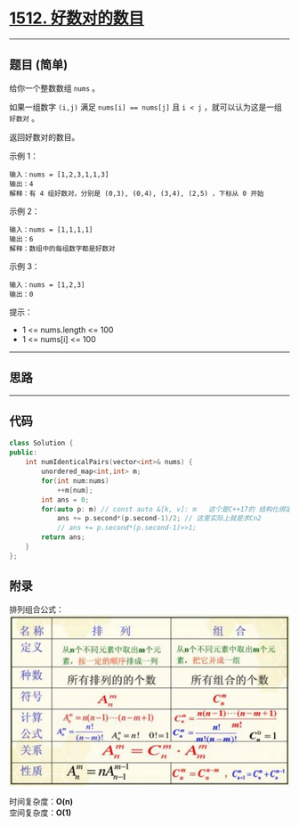 # [1512. 好数对的数目](https://leetcode.cn/problems/number-of-good-pairs/)

---

## 题目 (简单)

给你一个整数数组 `nums` 。  

如果一组数字 `(i,j)` 满足 `nums[i] == nums[j]` 且 `i < j` ，就可以认为这是一组 `好数对` 。  

返回好数对的数目。  

示例 1：  
```
输入：nums = [1,2,3,1,1,3]
输出：4
解释：有 4 组好数对，分别是 (0,3), (0,4), (3,4), (2,5) ，下标从 0 开始
```

示例 2：  
```
输入：nums = [1,1,1,1]
输出：6
解释：数组中的每组数字都是好数对
```

示例 3：   
```
输入：nums = [1,2,3]
输出：0
```

提示：  

- 1 <= nums.length <= 100
- 1 <= nums[i] <= 100 

---

## 思路

---

## 代码

```C++
class Solution {
public:
    int numIdenticalPairs(vector<int>& nums) {
        unordered_map<int,int> m;
        for(int num:nums)
            ++m[num];
        int ans = 0;
        for(auto p: m) // const auto &[k, v]: m   这个是C++17的 结构化绑定 语法
            ans += p.second*(p.second-1)/2; // 这里实际上就是求Cn2
            // ans += p.second*(p.second-1)>>1;
        return ans;
    }
};
```

## 附录

排列组合公式：  
![Alt text](https://github.com/yang-yang-o-o/CodingNotes/blob/main/Coding/asset/1512_1.png)  


时间复杂度：**O(n)**  
空间复杂度：**O(1)**
